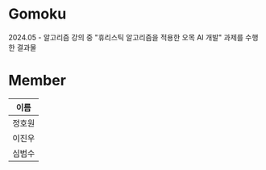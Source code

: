 # Gomoku
2024.05 - 알고리즘 강의 중 "휴리스틱 알고리즘을 적용한 오목 AI 개발" 과제를 수행한 결과물 

# Member
|이름|
|:-:|
|정호원|
|이진우|
|심범수|
